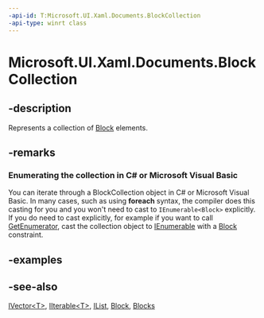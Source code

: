 ```yaml
---
-api-id: T:Microsoft.UI.Xaml.Documents.BlockCollection
-api-type: winrt class
---
```


<!-- Class syntax.
public class BlockCollection : Windows.Foundation.Collections.IIterable<Windows.UI.Xaml.Documents.Block>, Windows.Foundation.Collections.IVector<Windows.UI.Xaml.Documents.Block>
-->

# Microsoft.UI.Xaml.Documents.BlockCollection

## -description
Represents a collection of [Block](block.md) elements.

## -remarks
<!--Begin NET note for IEnumerable support-->
### Enumerating the collection in C# or Microsoft Visual Basic

You can iterate through a BlockCollection object in C# or Microsoft Visual Basic. In many cases, such as using **foreach** syntax, the compiler does this casting for you and you won't need to cast to `IEnumerable<Block>` explicitly. If you do need to cast explicitly, for example if you want to call [GetEnumerator](/dotnet/api/system.collections.ienumerable.getenumerator?view=dotnet-uwp-10.0&preserve-view=true), cast the collection object to [IEnumerable<T>](/dotnet/api/system.collections.generic.ienumerable-1?view=dotnet-uwp-10.0&preserve-view=true) with a [Block](block.md) constraint.


<!--End NET note for IEnumerable support-->

## -examples

## -see-also
[IVector&lt;T&gt;](/uwp/api/windows.foundation.collections.ivector-1), [IIterable&lt;T&gt;](/uwp/api/windows.foundation.collections.iiterable-1), [IList<T>](/dotnet/api/system.collections.generic.ilist-1?view=dotnet-uwp-10.0&preserve-view=true), [Block](block.md), [Blocks](../microsoft.ui.xaml.controls/richtextblock_blocks.md)
